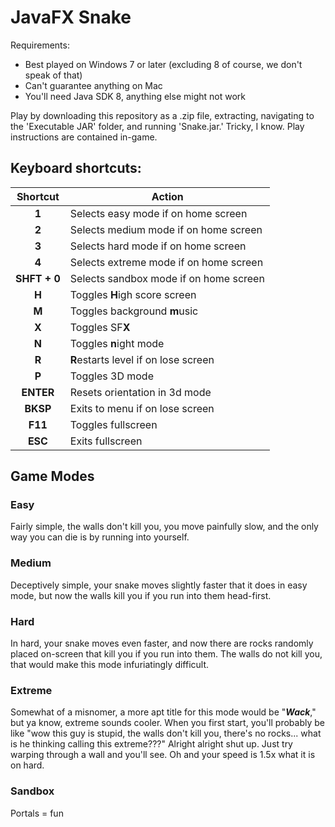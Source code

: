 # JavaFX Snake
Requirements:
- Best played on Windows 7 or later (excluding 8 of course, we don't speak of that)
- Can't guarantee anything on Mac
- You'll need Java SDK 8, anything else might not work

Play by downloading this repository as a .zip file, extracting, navigating to the 'Executable JAR' folder, and running 'Snake.jar.' Tricky, I know. Play instructions are contained in-game.

## Keyboard shortcuts:

| Shortcut     | Action                                    |
|:------------:|-------------------------------------------|
| **1**        | Selects easy mode if on home screen       |
| **2**        | Selects medium mode if on home screen     |
| **3**        | Selects hard mode if on home screen       |
| **4**        | Selects extreme mode if on home screen    |
| **SHFT + 0** | Selects sandbox mode if on home screen    |
| **H**        | Toggles **H**igh score screen             |
| **M**        | Toggles background **m**usic              |
| **X**        | Toggles SF**X**                           |
| **N**        | Toggles **n**ight mode                    |
| **R**        | **R**estarts level if on lose screen      |
| **P**        | Toggles 3D mode                   	       |
| **ENTER**    | Resets orientation in 3d mode             |
| **BKSP**     | Exits to menu if on lose screen           |
| **F11**      | Toggles fullscreen                        |
| **ESC**      | Exits fullscreen                          |


## Game Modes
### Easy
Fairly simple, the walls don't kill you, you move painfully slow, and the only way you can die is by running into yourself.

### Medium
Deceptively simple, your snake moves slightly faster that it does in easy mode, but now the walls kill you if you run into them head-first.

### Hard
In hard, your snake moves even faster, and now there are rocks randomly placed on-screen that kill you if you run into them. The walls do not kill you, that would make this mode infuriatingly difficult.

### Extreme
Somewhat of a misnomer, a more apt title for this mode would be "***Wack***," but ya know, extreme sounds cooler. When you first start, you'll probably be like "wow this guy is stupid, the walls don't kill you, there's no rocks... what is he thinking calling this extreme???" Alright alright shut up. Just try warping through a wall and you'll see. Oh and your speed is 1.5x what it is on hard.

### Sandbox
Portals = fun

